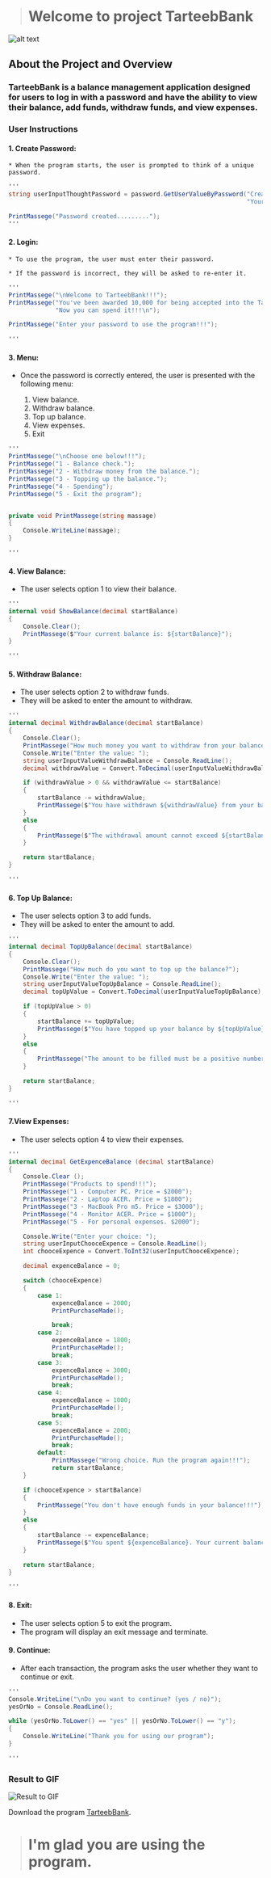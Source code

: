 > # Welcome to project TarteebBank

![alt text](/resultGif/image.png)

## About the Project and Overview

### TarteebBank is a balance management application designed for users to log in with a password and have the ability to view their balance, add funds, withdraw funds, and view expenses.

### User Instructions

#### 1. Create Password:

    * When the program starts, the user is prompted to think of a unique password.

```cs
'''
string userInputThoughtPassword = password.GetUserValueByPassword("Create a unique password to use the program!!!\n" +
                                                                  "Your password is: ");

PrintMassege("Password created.........");
'''
```
#### 2. Login:

    * To use the program, the user must enter their password.

    * If the password is incorrect, they will be asked to re-enter it.

```cs
'''
PrintMassege("\nWelcome to TarteebBank!!!");
PrintMassege("You've been awarded 10,000 for being accepted into the Tarteeb team!\n" +
             "Now you can spend it!!!\n");

PrintMassege("Enter your password to use the program!!!");

'''
```
#### 3. Menu: 

 * Once the password is correctly entered, the user is presented with the following menu:

    1. View balance.
    2. Withdraw balance. 
    3. Top up balance. 
    4. View expenses. 
    5. Exit 

```cs
'''
PrintMassege("\nChoose one below!!!");
PrintMassege("1 - Balance check.");
PrintMassege("2 - Withdraw money from the balance.");
PrintMassege("3 - Topping up the balance.");
PrintMassege("4 - Spending");
PrintMassege("5 - Exit the program"); 


private void PrintMassege(string massage)
{
    Console.WriteLine(massage);
}    

'''
```
#### 4. View Balance:

* The user selects option 1 to view their balance.

```cs 
'''
internal void ShowBalance(decimal startBalance) 
{
    Console.Clear();
    PrintMassege($"Your current balance is: ${startBalance}");
}

'''
```
#### 5. Withdraw Balance:

* The user selects option 2 to withdraw funds.
* They will be asked to enter the amount to withdraw. 

```cs
'''
internal decimal WithdrawBalance(decimal startBalance)
{
    Console.Clear();
    PrintMassege("How much money you want to withdraw from your balance?");
    Console.Write("Enter the value: ");
    string userInputValueWithdrawBalance = Console.ReadLine();
    decimal withdrawValue = Convert.ToDecimal(userInputValueWithdrawBalance);

    if (withdrawValue > 0 && withdrawValue <= startBalance)
    {
        startBalance -= withdrawValue;
        PrintMassege($"You have withdrawn ${withdrawValue} from your balance. Your current balance: ${startBalance}.");                
    }
    else
    {
        PrintMassege($"The withdrawal amount cannot exceed ${startBalance}.");
    }

    return startBalance;
}   

'''
```
#### 6. Top Up Balance:

* The user selects option 3 to add funds.
* They will be asked to enter the amount to add.

```cs 
'''
internal decimal TopUpBalance(decimal startBalance)
{
    Console.Clear();
    PrintMassege("How much do you want to top up the balance?");
    Console.Write("Enter the value: ");
    string userInputValueTopUpBalance = Console.ReadLine();
    decimal topUpValue = Convert.ToDecimal(userInputValueTopUpBalance);

    if (topUpValue > 0)
    {
        startBalance += topUpValue;
        PrintMassege($"You have topped up your balance by ${topUpValue}. Your current balance: ${startBalance}.");
    }
    else
    {
        PrintMassege("The amount to be filled must be a positive number.");
    }

    return startBalance;
}

'''
```

#### 7.View Expenses:

* The user selects option 4 to view their expenses.

```cs
'''
internal decimal GetExpenceBalance (decimal startBalance) 
{
    Console.Clear ();
    PrintMassege("Products to spend!!!");
    PrintMassege("1 - Computer PC. Price = $2000");
    PrintMassege("2 - Laptop ACER. Price = $1800");
    PrintMassege("3 - MacBook Pro m5. Price = $3000");
    PrintMassege("4 - Monitor ACER. Price = $1000");
    PrintMassege("5 - For personal expenses. $2000");

    Console.Write("Enter your choice: ");
    string userInputChooceExpence = Console.ReadLine();
    int chooceExpence = Convert.ToInt32(userInputChooceExpence);

    decimal expenceBalance = 0;

    switch (chooceExpence)
    {
        case 1:
            expenceBalance = 2000;
            PrintPurchaseMade();

            break;
        case 2:
            expenceBalance = 1800;
            PrintPurchaseMade();
            break;
        case 3:
            expenceBalance = 3000;
            PrintPurchaseMade();
            break;
        case 4:
            expenceBalance = 1000;
            PrintPurchaseMade();
            break;
        case 5:
            expenceBalance = 2000;
            PrintPurchaseMade();
            break;
        default:
            PrintMassege("Wrong choice. Run the program again!!!");
            return startBalance;  
    }

    if (chooceExpence > startBalance) 
    {
        PrintMassege("You don't have enough funds in your balance!!!");
    }
    else 
    {
        startBalance -= expenceBalance;
        PrintMassege($"You spent ${expenceBalance}. Your current balance: ${startBalance}.");
    }

    return startBalance;
}

'''
```

#### 8. Exit:

* The user selects option 5 to exit the program.
* The program will display an exit message and terminate.

#### 9. Continue:

* After each transaction, the program asks the user whether they want to continue or exit.

```cs 
'''
Console.WriteLine("\nDo you want to continue? (yes / no)");
yesOrNo = Console.ReadLine();

while (yesOrNo.ToLower() == "yes" || yesOrNo.ToLower() == "y");
{
    Console.WriteLine("Thank you for using our program");
}

'''
```

### Result to GIF

![Result to GIF](/resultGif/result%20gif.gif)

Download the program [TarteebBank](https://drive.google.com/file/d/1i7SS7LPZ4WZ2zgJyQG7CwZM-vSHN4E8U/view?usp=sharing).

># I'm glad you are using the program.
